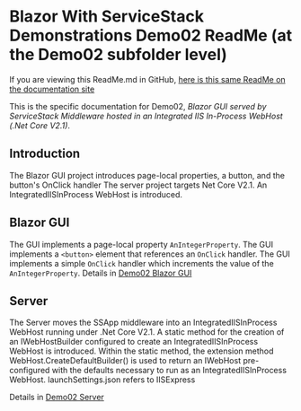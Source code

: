 # Blazor With ServiceStack Demonstrations Demo02 ReadMe (at the Demo02 subfolder level)
If you are viewing this ReadMe.md in GitHub, [here is this same ReadMe on the documentation site](ReadMe.html)

This is the specific documentation for Demo02, *Blazor GUI served by ServiceStack Middleware hosted in an Integrated IIS In-Process WebHost (.Net Core V2.1)*.

## Introduction
The Blazor GUI project introduces page-local properties, a button, and the button's OnClick handler 
The server project targets Net Core V2.1. An IntegratedIISInProcess WebHost is introduced.

## Blazor GUI
The GUI implements a page-local property `AnIntegerProperty`.
The GUI implements a `<button>` element that references an `OnClick` handler.
The GUI implements a simple `OnClick` handler which increments the value of the `AnIntegerProperty`.
Details in [Demo02 Blazor GUI](GUI/ReadMe.html)

## Server
The Server moves the SSApp middleware into an IntegratedIISInProcess WebHost running under .Net Core V2.1.
A static method for the creation of an IWebHostBuilder configured to create an IntegratedIISInProcess WebHost is introduced.
Within the static method, the extension method WebHost.CreateDefaultBuilder() is used to return an IWebHost pre-configured with the defaults necessary to run as an IntegratedIISInProcess WebHost.
launchSettings.json refers to IISExpress

Details in [Demo02 Server](Server/ReadMe.html)

